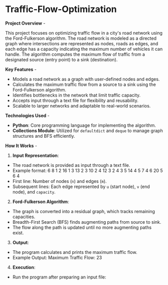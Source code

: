 # Traffic-Flow-Optimization

__Project Overview__ -

This project focuses on optimizing traffic flow in a city's road network using the Ford-Fulkerson algorithm. The road network is modeled as a directed graph where intersections are represented as nodes, roads as edges, and each edge has a capacity indicating the maximum number of vehicles it can handle. The algorithm computes the maximum flow of traffic from a designated source (entry point) to a sink (destination).

__Key Features__ -

- Models a road network as a graph with user-defined nodes and edges.
- Calculates the maximum traffic flow from a source to a sink using the Ford-Fulkerson algorithm.
- Identifies bottlenecks in the network that limit traffic capacity.
- Accepts input through a text file for flexibility and reusability.
- Scalable to larger networks and adaptable to real-world scenarios.

__Technologies Used__ -
- **Python**: Core programming language for implementing the algorithm.
- **Collections Module**: Utilized for `defaultdict` and `deque` to manage graph structures and BFS efficiently.

__How It Works__ -
1. **Input Representation**:  
- The road network is provided as input through a text file.  
- Example format:  6 8 1 2 16 1 3 13 2 3 10 2 4 12 3 2 4 3 5 14 4 5 7 4 6 20 5 6 4
- First line: Number of nodes (`n`) and edges (`m`).
- Subsequent lines: Each edge represented by `u` (start node), `v` (end node), and `capacity`.

2. **Ford-Fulkerson Algorithm**:  
- The graph is converted into a residual graph, which tracks remaining capacities.
- Breadth-First Search (BFS) finds augmenting paths from source to sink.
- The flow along the path is updated until no more augmenting paths exist.

3. **Output**:  
- The program calculates and prints the maximum traffic flow.  
- Example Output: Maximum Traffic Flow: 23

4. **Execution**:
- Run the program after preparing an input file:

